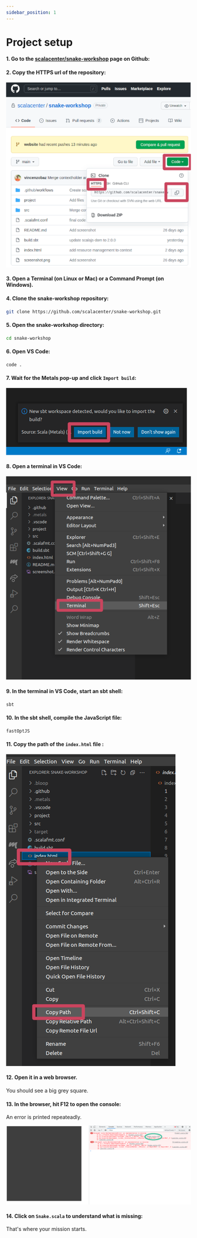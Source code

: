 ```yaml
---
sidebar_position: 1
---
```


# Project setup

#### 1. Go to the [scalacenter/snake-workshop](https://github.com/scalacenter/snake-workshop) page on Github:

#### 2. Copy the HTTPS url of the repository:

![Clone repository](/img/snake/github.png)

#### 3. Open a Terminal (on Linux or Mac) or a Command Prompt (on Windows).

#### 4. Clone the snake-workshop repository:

```bash
git clone https://github.com/scalacenter/snake-workshop.git
```

#### 5. Open the snake-workshop directory:

```bash
cd snake-workshop
```

#### 6. Open VS Code:

```bash
code .
```

#### 7. Wait for the Metals pop-up and click `Import build`:

![Import](/img/snake/metals-import.png)

#### 8. Open a terminal in VS Code:

![Terminal](/img/snake/metals-terminal.png)

#### 9. In the terminal in VS Code, start an sbt shell:

```bash
sbt
```

#### 10. In the sbt shell, compile the JavaScript file:

```bash
fastOptJS
```

#### 11. Copy the path of the `index.html` file :

![index.html](/img/snake/index-html.png)

#### 12. Open it in a web browser.

You should see a big grey square.

#### 13. In the browser, hit F12 to open the console:

An error is printed repeateadly.

![web browser](/img/snake/console.png)

#### 14. Click on `Snake.scala` to understand what is missing:

That's where your mission starts.